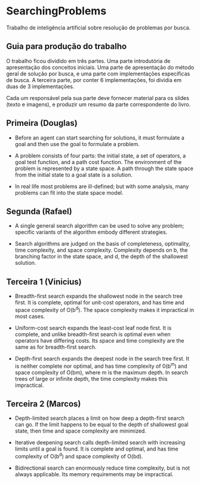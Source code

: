 # SearchingProblems
Trabalho de inteligência artificial sobre resolução de problemas por busca.

Guia para produção do trabalho
-------------------------------

O trabalho ficou dividido em três partes. Uma parte introdutória de apresentação
dos conceitos iniciais. Uma parte de apresentação do método geral de solução por busca,
e uma parte com implementações específicas de busca. A terceira parte, por conter 6 implementações,
foi dividia em duas de 3 implementações.

Cada um responsável pela sua parte deve fornecer material para os slides (texto e imagens),
e produzir um resumo da parte correspondente do livro.



Primeira (Douglas)
------------------

* Before an agent can start searching for solutions, it must formulate a goal and then use the
goal to formulate a problem.

* A problem consists of four parts: the initial state, a set of operators, a goal test function,
and a path cost function. The environment of the problem is represented by a state space.
A path through the state space from the initial state to a goal state is a solution.

* In real life most problems are ill-defined; but with some analysis, many problems can fit
into the state space model.

Segunda (Rafael)
----------------

* A single general search algorithm can be used to solve any problem; specific variants of
the algorithm embody different strategies.

* Search algorithms are judged on the basis of completeness, optimality, time complexity,
and space complexity. Complexity depends on b, the branching factor in the state space,
and d, the depth of the shallowest solution.

Terceira 1 (Vinicius)
---------------------

* Breadth-first search expands the shallowest node in the search tree first. It is complete,
optimal for unit-cost operators, and has time and space complexity of O(b<sup>d</sup>). The space
complexity makes it impractical in most cases.

* Uniform-cost search expands the least-cost leaf node first. It is complete, and unlike
breadth-first search is optimal even when operators have differing costs. Its space and time
complexity are the same as for breadth-first search.

* Depth-first search expands the deepest node in the search tree first. It is neither complete
nor optimal, and has time complexity of 0(b<sup>m</sup>) and space complexity of O(bm), where m is
the maximum depth. In search trees of large or infinite depth, the time complexity makes
this impractical.

Terceira 2 (Marcos)
-------------------

* Depth-limited search places a limit on how deep a depth-first search can go. If the limit
happens to be equal to the depth of shallowest goal state, then time and space complexity
are minimized.

* Iterative deepening search calls depth-limited search with increasing limits until a goal is
found. It is complete and optimal, and has time complexity of O(b<sup>d</sup>) and space complexity
of O(bd).

* Bidirectional search can enormously reduce time complexity, but is not always applicable.
Its memory requirements may be impractical.



